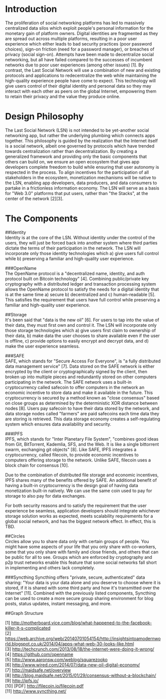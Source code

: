 # Introduction  
The proliferation of social networking platforms has led to massively centralized data silos which exploit people's personal information for the monetary gain of platform owners. Digital identities are fragmented as they are spread out across multiple platforms, resulting in a poor user experience which either leads to bad security practices (poor password choices), sign-on friction (need for a password manager), or breaches of privacy (social sign-on). Attempts have been made to decentralize social networking, but all have failed compared to the successes of incumbent networks due to poor user experiences (among other issues) [1]. By contrast, the Last Social Network will use a combination of new and existing protocols and applications to redecentralize the web while maintaining the high-quality experience people have come to expect. This technology will give users control of their digital identity and personal data so they may interact with each other as peers on the global Internet, empowering them to retain their privacy and the value they produce online.

# Design Philosophy  
The Last Social Network (LSN) is not intended to be yet-another social networking app, but rather the underlying plumbing which connects apps together. This philosophy is guided by the realization that the Internet itself is a social network, albeit one governed by protocols which have trended towards centralization rather than decentralization. By creating a generalized framework and providing only the basic components that others can build on, we ensure an open ecosystem that gives app developers complete freedom to build while ensuring that user autonomy is respected in the process. To align incentives for the participation of all stakeholders in the ecosystem, monetization mechanisms will be native to the LSN, enabling app developers, data producers, and data consumers to partake in a frictionless information economy. The LSN will serve as a basis for "Web 3.0" platforms that put users, rather than "the Stacks", at the center of the network [2][3]. 

# The Components  

##Identity  
Identity is at the core of the LSN. Without identity under the control of the users, they will just be forced back into another system where third parties dictate the terms of their participation in the network. The LSN will incorporate only those identity technologies which a) give users full control while b) preserving a familiar and high-quality user experience.

###OpenName  
The OpenName protocol is a "decentralized name, identity, and auth protocol built on Bitcoin technology" [4]. Combining public/private key cryptography with a distributed ledger and transaction processing system allows the OpenName protocol to satisfy the needs for a digital identity that is at the same time a) secure b) decentralized and c) human-readable [5]. This satisfies the requirement that users have full control while preserving a familiar and high-quality user experience.  

##Storage  
It's been said that "data is the new oil" [6]. For users to tap into the value of their data, they must first own and control it. The LSN will incorporate only those storage technologies which a) give users first claim to ownership of their data, b) make data the user chooses to share available even if the user is offline, c) provide options to easily encrypt and decrypt data, and d) make the user experience seamless. 

###SAFE  
SAFE, which stands for "Secure Access For Everyone", is "a fully distributed data management service" [7]. Data stored on the SAFE network is either encrypted by the client or cryptographically signed by the client, then broken up into multiple pieces and redundantly stored on other computers participating in the network. The SAFE network uses a built-in cryptocurrency called safecoin to offer computers in the network an economic incentive to store data and make it available in the future. This cryptocurrency is secured by a method known as "close consensus" based on close groups as determined by the deterministic XOR distance between nodes [8]. Users pay safecoin to have their data stored by the network, and data storage nodes called "farmers" are paid safecoins each time data they are storing is retrieved. This data storage economy creates a self-regulating system which ensures data availability and security. 

###IPFS  
IPFS, which stands for "Inter Planetary File System", "combines good ideas from Git, BitTorrent, Kademlia, SFS, and the Web. It is like a single bittorrent swarm, exchanging git objects" [8]. Like SAFE, IPFS integrates a cryptocurrency, called filecoin, to provide economic incentives to computers offering storage to the network. Unlike SAFE, filecoin uses a block chain for consensus [10].  

Due to the combination of distributed file storage and economic incentives, IPFS shares many of the benefits offered by SAFE. An additional benefit of having a built-in cryptocurrency is the design goal of having data monetization built-in natively. We can use the same coin used to pay for storage to also pay for data exchanges.  

For both security reasons and to satisfy the requirement that the user experience be seamless, application developers should integrate whichever storage solution works as expected, meets scalability requirements for a global social network, and has the biggest network effect. In effect, this is TBD.  

##Circles  
Circles allow you to share data only with certain groups of people. You might have some aspects of your life that you only share with co-workers, some that you only share with family and close friends, and others that can be public for all to see. Groups which are enforced by cryptography and p2p trust networks enable this feature that some social networks fall short in implementing and others lack completely.  

###Syncthing
Syncthing offers "private, secure, authenticated" data sharing: "Your data is your data alone and you deserve to choose where it is stored, if it is shared with some third party and how it's transmitted over the Internet" [11]. Combined with the previously listed components, Syncthing can be used to create a more secure group sharing environment for blog posts, status updates, instant messaging, and more. 

##Graph Structure


[1] http://motherboard.vice.com/blog/what-happened-to-the-facebook-killer-it-s-complicated  
[2] https://web.archive.org/web/20140701054154/http://insightsintoamodernworld.blogspot.co.uk/2014/04/apps-what-web-30-looks-like.html  
[3] http://techcrunch.com/2013/08/18/the-internet-were-doing-it-wrong/  
[4] https://github.com/openname  
[5] http://www.aaronsw.com/weblog/squarezooko  
[6] http://www.wired.com/2014/07/data-new-oil-digital-economy/  
[7] http://maidsafe.net/overview  
[8] http://blog.maidsafe.net/2015/01/29/consensus-without-a-blockchain/  
[9] http://ipfs.io/  
[10] [PDF] http://filecoin.io/filecoin.pdf  
[11] http://www.syncthing.net/
